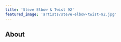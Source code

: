 ```yaml
---
title: 'Steve Elbow & Twist 92'
featured_image: 'artists/steve-elbow-twist-92.jpg'
---
```


## About


